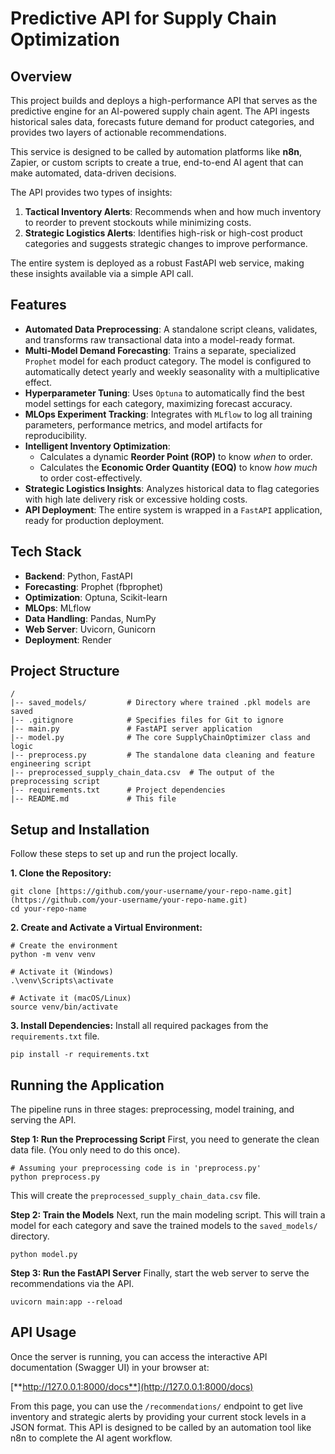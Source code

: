 # Predictive API for Supply Chain Optimization

## Overview

This project builds and deploys a high-performance API that serves as the predictive engine for an AI-powered supply chain agent. The API ingests historical sales data, forecasts future demand for product categories, and provides two layers of actionable recommendations.

This service is designed to be called by automation platforms like **n8n**, Zapier, or custom scripts to create a true, end-to-end AI agent that can make automated, data-driven decisions.

The API provides two types of insights:

1.  **Tactical Inventory Alerts**: Recommends when and how much inventory to reorder to prevent stockouts while minimizing costs.
2.  **Strategic Logistics Alerts**: Identifies high-risk or high-cost product categories and suggests strategic changes to improve performance.

The entire system is deployed as a robust FastAPI web service, making these insights available via a simple API call.

## Features

* **Automated Data Preprocessing**: A standalone script cleans, validates, and transforms raw transactional data into a model-ready format.
* **Multi-Model Demand Forecasting**: Trains a separate, specialized `Prophet` model for each product category. The model is configured to automatically detect yearly and weekly seasonality with a multiplicative effect.
* **Hyperparameter Tuning**: Uses `Optuna` to automatically find the best model settings for each category, maximizing forecast accuracy.
* **MLOps Experiment Tracking**: Integrates with `MLflow` to log all training parameters, performance metrics, and model artifacts for reproducibility.
* **Intelligent Inventory Optimization**:
    * Calculates a dynamic **Reorder Point (ROP)** to know *when* to order.
    * Calculates the **Economic Order Quantity (EOQ)** to know *how much* to order cost-effectively.
* **Strategic Logistics Insights**: Analyzes historical data to flag categories with high late delivery risk or excessive holding costs.
* **API Deployment**: The entire system is wrapped in a `FastAPI` application, ready for production deployment.

## Tech Stack

* **Backend**: Python, FastAPI
* **Forecasting**: Prophet (fbprophet)
* **Optimization**: Optuna, Scikit-learn
* **MLOps**: MLflow
* **Data Handling**: Pandas, NumPy
* **Web Server**: Uvicorn, Gunicorn
* **Deployment**: Render

## Project Structure

```
/
|-- saved_models/         # Directory where trained .pkl models are saved
|-- .gitignore            # Specifies files for Git to ignore
|-- main.py               # FastAPI server application
|-- model.py              # The core SupplyChainOptimizer class and logic
|-- preprocess.py         # The standalone data cleaning and feature engineering script
|-- preprocessed_supply_chain_data.csv  # The output of the preprocessing script
|-- requirements.txt      # Project dependencies
|-- README.md             # This file
```

## Setup and Installation

Follow these steps to set up and run the project locally.

**1. Clone the Repository:**

```
git clone [https://github.com/your-username/your-repo-name.git](https://github.com/your-username/your-repo-name.git)
cd your-repo-name
```

**2. Create and Activate a Virtual Environment:**

```
# Create the environment
python -m venv venv

# Activate it (Windows)
.\venv\Scripts\activate

# Activate it (macOS/Linux)
source venv/bin/activate
```

**3. Install Dependencies:**
Install all required packages from the `requirements.txt` file.

```
pip install -r requirements.txt
```

## Running the Application

The pipeline runs in three stages: preprocessing, model training, and serving the API.

**Step 1: Run the Preprocessing Script**
First, you need to generate the clean data file. (You only need to do this once).
```
# Assuming your preprocessing code is in 'preprocess.py'
python preprocess.py
```
This will create the `preprocessed_supply_chain_data.csv` file.

**Step 2: Train the Models**
Next, run the main modeling script. This will train a model for each category and save the trained models to the `saved_models/` directory.
```
python model.py
```

**Step 3: Run the FastAPI Server**
Finally, start the web server to serve the recommendations via the API.
```
uvicorn main:app --reload
```

## API Usage

Once the server is running, you can access the interactive API documentation (Swagger UI) in your browser at:

[**http://127.0.0.1:8000/docs**](http://127.0.0.1:8000/docs)

From this page, you can use the `/recommendations/` endpoint to get live inventory and strategic alerts by providing your current stock levels in a JSON format. This API is designed to be called by an automation tool like n8n to complete the AI agent workflow.

